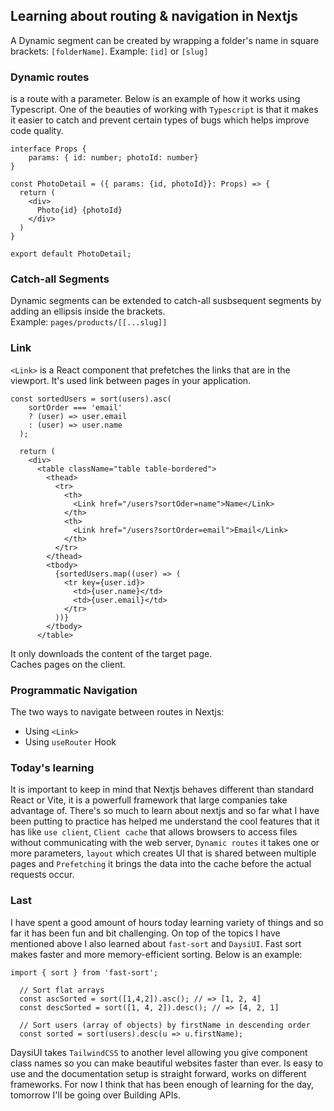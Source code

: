 ## Learning about routing & navigation in Nextjs

A Dynamic segment can be created by wrapping a folder's name in square brackets:
`[folderName]`. Example: `[id]` or `[slug]` <br/>
### Dynamic routes <br/>
is a route with a parameter. Below is an example of how it works using Typescript. One of the beauties of working with `Typescript` is that it makes it easier to catch and prevent certain types of bugs which helps improve code quality. 

```
interface Props {
    params: { id: number; photoId: number}
}

const PhotoDetail = ({ params: {id, photoId}}: Props) => {
  return (
    <div>
      Photo{id} {photoId}
    </div>
  )
}

export default PhotoDetail;
```
### Catch-all Segments
Dynamic segments can be extended to catch-all susbsequent segments by adding an ellipsis inside the brackets. <br/>
Example: `pages/products/[[...slug]]`

### Link
`<Link>` is a React component that prefetches the links that are in the viewport. It's used link between pages in your application. 
```
const sortedUsers = sort(users).asc(
    sortOrder === 'email' 
    ? (user) => user.email 
    : (user) => user.name
  );

  return (
    <div>
      <table className="table table-bordered">
        <thead>
          <tr>
            <th>
              <Link href="/users?sortOder=name">Name</Link>
            </th>
            <th>
              <Link href="/users?sortOrder=email">Email</Link>
            </th>
          </tr>
        </thead>
        <tbody>
          {sortedUsers.map((user) => (
            <tr key={user.id}>
              <td>{user.name}</td>
              <td>{user.email}</td>
            </tr>
          ))}
        </tbody>
      </table>
```
 It only downloads the content of the target page. <br/> 
 Caches pages on the client.

 ### Programmatic Navigation
 The two ways to navigate between routes in Nextjs: <br/>
 - Using `<Link>` <br/>
 - Using `useRouter` Hook

### Today's learning
It is important to keep in mind that Nextjs behaves different than standard React or Vite, it is a powerfull framework that large companies take advantage of. There's so much to learn about nextjs and so far what I have been putting to practice has helped me understand the cool features that it has like `use client`, `Client cache` that allows browsers to access files without communicating with the web server, `Dynamic routes` it takes one or more parameters, `layout` which creates UI that is shared between multiple pages and `Prefetching` it brings the data into the cache before the actual requests occur. 

### Last
I have spent a good amount of hours today learning variety of things and so far it has been fun and bit challenging. On top of the topics I have mentioned above I also learned about `fast-sort` and `DaysiUI`. Fast sort makes faster and more memory-efficient sorting. Below is an example: 
```
import { sort } from 'fast-sort';

  // Sort flat arrays
  const ascSorted = sort([1,4,2]).asc(); // => [1, 2, 4]
  const descSorted = sort([1, 4, 2]).desc(); // => [4, 2, 1]

  // Sort users (array of objects) by firstName in descending order
  const sorted = sort(users).desc(u => u.firstName);
```
DaysiUI takes `TailwindCSS` to another level allowing you give component class names so you can make beautiful websites faster than ever. Is easy to use and the documentation setup is straight forward, works on different frameworks. For now I think that has been enough of learning for the day, tomorrow I'll be going over Building APIs.

 
